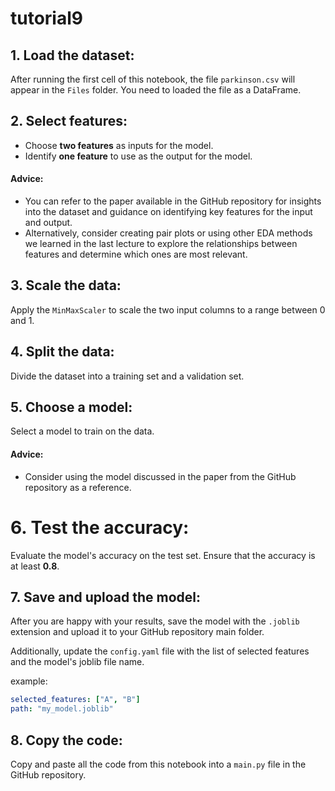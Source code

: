 # tutorial9

## 1. **Load the dataset:**  

   After running the first cell of this notebook, the file `parkinson.csv` will appear in the `Files` folder.
   You need to loaded the file as a DataFrame.  

## 2. **Select features:**  

   - Choose **two features** as inputs for the model.  
   - Identify **one feature** to use as the output for the model.  

  #### Advice:  
  - You can refer to the paper available in the GitHub repository for insights into the dataset and guidance on identifying key features for the input and output.  
  - Alternatively, consider creating pair plots or using other EDA methods we learned in the last lecture to explore the relationships between features and determine which ones are most relevant.

## 3. **Scale the data:**

   Apply the `MinMaxScaler` to scale the two input columns to a range between 0 and 1. 

## 4. **Split the data:**

   Divide the dataset into a training set and a validation set.

## 5. **Choose a model:**  

   Select a model to train on the data.  

   #### Advice:  
   - Consider using the model discussed in the paper from the GitHub repository as a reference.  

# 6. **Test the accuracy:**  

   Evaluate the model's accuracy on the test set. Ensure that the accuracy is at least **0.8**.  

## 7. **Save and upload the model:**  

   After you are happy with your results, save the model with the `.joblib` extension and upload it to your GitHub repository main folder.
   
   Additionally, update the `config.yaml` file with the list of selected features and the model's joblib file name.  


example:  
```yaml
selected_features: ["A", "B"]  
path: "my_model.joblib"
```

## 8. **Copy the code:**  

   Copy and paste all the code from this notebook into a `main.py` file in the GitHub repository.  

